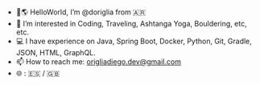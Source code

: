 - 👋🌎 HelloWorld, I’m @doriglia from 🇦🇷
- 👀 I’m interested in Coding, Traveling, Ashtanga Yoga, Bouldering, etc, etc.
- 💻 I have experience on Java, Spring Boot, Docker, Python, Git, Gradle, JSON, HTML, GraphQL.
- 📫 How to reach me: origliadiego.dev@gmail.com 
- 🌐 : 🇪🇸 / 🇬🇧

<!---
doriglia/doriglia is a ✨ special ✨ repository because its `README.md` (this file) appears on your GitHub profile.
You can click the Preview link to take a look at your changes.
--->
